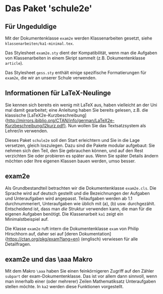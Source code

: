 
Das Paket 'schule2e'
====================



Für Ungeduldige
---------------

Mit der Dokumentenklasse `exam2e` werden Klassenarbeiten gesetzt, siehe `klassenarbeiten/ka1-minimal.tex`.

Das Stylesheet `exam2e.sty` dient der Kompatibilität, wenn man die Aufgaben von Klassenarbeiten in einem Skript sammelt (z.B. Dokumentenklasse `article`). 

Das Stylesheet `gess.sty` enthält einige spezifische Formatierungen für `exam2e`, die wir an unserer Schule verwenden. 




Informationen für LaTeX-Neulinge
--------------------------------

Sie kennen sich bereits ein wenig mit LaTeX aus, haben vielleicht an der Uni mal damit gearbeitet; eine Anleitung haben Sie bereits gelesen, z.B. die klassische [LaTeX2e-Kurzbeschreibung]{http://mirrors.ibiblio.org/CTAN/info/german/LaTeX2e-Kurzbeschreibung/l2kurz.pdf}.
Nun wollen Sie das Textsatzsystem als Lehrer/in verwenden. 

Dieses Paket `schule2e` soll den Start erleichtern und Sie in die Lage versetzen, gleich loszulegen. Dazu sind die Pakete modular aufgebaut: Sie nehmen sich den Teil, den Sie gebrauchen können, und auf den Rest verzichten Sie oder probieren es später aus. 
Wenn Sie später Details ändern möchten oder Ihre eigenen Klassen bauen werden, umso besser.


exam2e
------

Als Grundbestandteil betrachten wir die Dokumentenklasse `exam2e.cls`. Die Sprache wird auf deutsch gestellt und die Bezeichnungen der Aufgaben und Unteraufgaben wird angepasst. Teilaufgaben werden ab 1.1 durchnummeriert, Unteraufgaben wie üblich mit (a), (b) usw. durchgezählt. Entscheidend ist, dass man *die* Struktur verwenden kann, die man für die eigenen Aufgaben benötigt. Die Klassenarbeit `ka1` zeigt ein Minimalstbeispiel auf. 

Die Klasse `exam2e` ruft intern die Dokumentenklasse `exam` von Philip Hirschhorn auf, daher sei auf [deren Dokumentation]{https://ctan.org/pkg/exam?lang=en} (englisch) verwiesen für alle Detailfragen. 


exam2e und das \aaa Makro
-------------------------

Mit dem Makro `\aaa` haben Sie einen feinkörnigeren Zugriff auf den Zähler `subpart` der exam-Dokumentenklasse. Das ist vor allem dann sinnvoll, wenn man innerhalb einer (oder mehrerer) Zeilen Mathematiksatz Unteraufgaben stellen möchte. In `ka2` werden diese Funktionen vorgestellt. 






